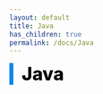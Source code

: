 ```yaml
---
layout: default
title: Java
has_children: true
permalink: /docs/Java
---
```


<div style="font-size:32px; font-weight: 800; border-left: 7px solid #0687f0; padding-left:15px !important; color:#000000">Java</div>
                                                                                                                                                                                                                          